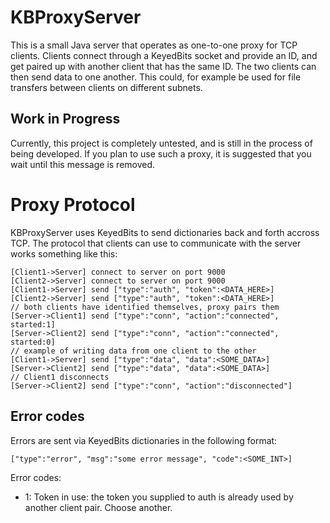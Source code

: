 # KBProxyServer

This is a small Java server that operates as one-to-one proxy for TCP clients. Clients connect through a KeyedBits socket and provide an ID, and get paired up with another client that has the same ID. The two clients can then send data to one another. This could, for example be used for file transfers between clients on different subnets.

## Work in Progress

Currently, this project is completely untested, and is still in the process of being developed. If you plan to use such a proxy, it is suggested that you wait until this message is removed.

# Proxy Protocol

KBProxyServer uses KeyedBits to send dictionaries back and forth accross TCP. The protocol that clients can use to communicate with the server works something like this:

	[Client1->Server] connect to server on port 9000
	[Client2->Server] connect to server on port 9000
	[Client1->Server] send ["type":"auth", "token":<DATA_HERE>]
	[Client2->Server] send ["type":"auth", "token":<DATA_HERE>]
	// both clients have identified themselves, proxy pairs them
	[Server->Client1] send ["type":"conn", "action":"connected", started:1]
	[Server->Client2] send ["type":"conn", "action":"connected", started:0]
	// example of writing data from one client to the other
	[Client1->Server] send ["type":"data", "data":<SOME_DATA>]
	[Server->Client2] send ["type":"data", "data":<SOME_DATA>]
	// Client1 disconnects
	[Server->Client2] send ["type":"conn", "action":"disconnected"]

## Error codes

Errors are sent via KeyedBits dictionaries in the following format:

	["type":"error", "msg":"some error message", "code":<SOME_INT>]

Error codes:

- 1: Token in use: the token you supplied to auth is already used by another client pair. Choose another. 